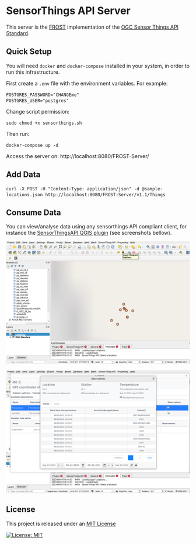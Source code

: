 # SensorThings API Server

This server is the [FROST](https://fraunhoferiosb.github.io/FROST-Server/deployment/docker.html) implementation of the [OGC Sensor Things API Standard](https://docs.ogc.org/is/18-088/18-088.html).

## Quick Setup

You will need `docker` and `docker-compose` installed in your system, in order to run this infrastructure. 

First create a `.env` file with the environment variables. For example:

```
POSTGRES_PASSWORD="CHANGEme"
POSTGRES_USER="postgres"
```

Change script permission:

```
sudo chmod +x sensorthings.sh
```

Then run:

```
docker-compose up -d
```

Access the server on:
http://localhost:8080/FROST-Server/

## Add Data

```
curl -X POST -H "Content-Type: application/json" -d @sample-locations.json http://localhost:8080/FROST-Server/v1.1/Things
```

## Consume Data

You can view/analyse data using any sensorthings API compliant client, for instance the [SensorThingsAPI QGIS plugin](https://github.com/AirBreak-UIA/SensorThingsAPI_QGIS-plugin) (see screenshots bellow).

![screenshot of the SensorThingsAPI QGIS plugin](./sta2.png)

![screenshot of the SensorThingsAPI QGIS plugin](./sta1.png) 

## License

This project is released under an [MIT License](./LICENSE)

[![License: MIT](https://img.shields.io/badge/License-MIT-yellow.svg)](https://opensource.org/licenses/MIT)